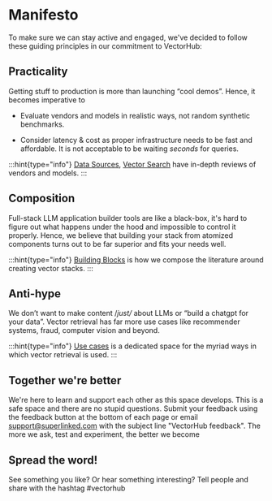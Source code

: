 [//]: # (Commenting to test)

# Manifesto

To make sure we can stay active and engaged, we've decided to follow these guiding principles in our commitment to VectorHub:

## Practicality

Getting stuff to production is more than launching “cool demos”. Hence, it becomes imperative to

* Evaluate vendors and models in realistic ways, not random synthetic benchmarks.

* Consider latency & cost as proper infrastructure needs to be fast and affordable. It is not acceptable to be waiting *seconds* for queries.

:::hint{type="info"}
[Data Sources](building_blocks/data_sources/readme.md), [Vector Search](building_blocks/vector_search/readme.md) have in-depth reviews of vendors and models.
:::

## Composition

Full-stack LLM application builder tools are like a black-box, it's hard to figure out what happens under the hood and impossible to control it properly. Hence, we believe that building your stack from atomized components turns out to be far superior and fits your needs well.

:::hint{type="info"}
[Building Blocks](building_blocks/readme.md) is how we compose the literature around creating vector stacks.
:::

## Anti-hype

We don’t want to make content /*just/* about LLMs or “build a chatgpt for your data”. Vector retrieval has far more use cases like recommender systems, fraud, computer vision and beyond.

:::hint{type="info"}
[Use cases](use_cases/readme.md) is a dedicated space for the myriad ways in which vector retrieval is used.
:::

## Together we're better

We're here to learn and support each other as this space develops. This is a safe space and there are no stupid questions. Submit your feedback using the feedback button at the bottom of each page or email support@superlinked.com with the subject line "VectorHub feedback". The more we ask, test and experiment, the better we become

## Spread the word!

See something you like? Or hear something interesting? Tell people and share with the hashtag #vectorhub




